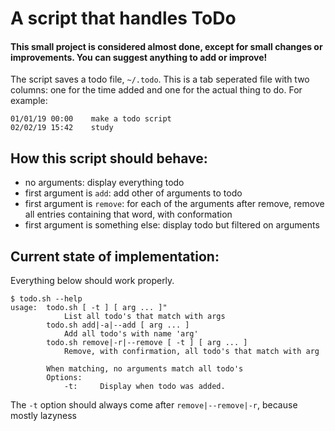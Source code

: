 # A script that handles ToDo

#### This small project is considered almost done, except for small changes or improvements. You can suggest anything to add or improve!

The script saves a todo file, `~/.todo`. This is a tab seperated file with two columns: one for the time added and one for the actual thing to do.
For example:
```
01/01/19 00:00    make a todo script
02/02/19 15:42    study
```

## How this script should behave:
* no arguments: display everything todo
* first argument is `add`: add other of arguments to todo
* first argument is `remove`: for each of the arguments after remove, remove all entries containing that word, with conformation
* first argument is something else: display todo but filtered on arguments

## Current state of implementation:
Everything below should work properly.
```
$ todo.sh --help
usage:  todo.sh [ -t ] [ arg ... ]"
            List all todo's that match with args
        todo.sh add|-a|--add [ arg ... ]
            Add all todo's with name 'arg'
        todo.sh remove|-r|--remove [ -t ] [ arg ... ]
            Remove, with confirmation, all todo's that match with arg

        When matching, no arguments match all todo's
        Options:
            -t:     Display when todo was added.
```
The `-t` option should always come after `remove|--remove|-r`, because mostly lazyness
